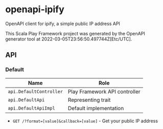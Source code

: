 # openapi-ipify

OpenAPI client for ipify, a simple public IP address API

This Scala Play Framework project was generated by the OpenAPI generator tool at 2022-03-05T23:56:50.497744Z[Etc/UTC].

## API

### Default

|Name|Role|
|----|----|
|`api.DefaultController`|Play Framework API controller|
|`api.DefaultApi`|Representing trait|
|`api.DefaultApiImpl`|Default implementation|

* `GET /?format=[value]&callback=[value]` - Get your public IP address

